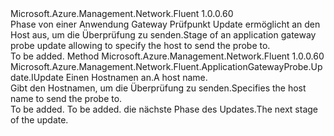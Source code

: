 <Type Name="IWithHost" FullName="Microsoft.Azure.Management.Network.Fluent.ApplicationGatewayProbe.Update.IWithHost">
  <TypeSignature Language="C#" Value="public interface IWithHost" />
  <TypeSignature Language="ILAsm" Value=".class public interface auto ansi abstract IWithHost" />
  <TypeSignature Language="DocId" Value="T:Microsoft.Azure.Management.Network.Fluent.ApplicationGatewayProbe.Update.IWithHost" />
  <TypeSignature Language="VB.NET" Value="Public Interface IWithHost" />
  <TypeSignature Language="F#" Value="type IWithHost = interface" />
  <AssemblyInfo>
    <AssemblyName>Microsoft.Azure.Management.Network.Fluent</AssemblyName>
    <AssemblyVersion>1.0.0.60</AssemblyVersion>
  </AssemblyInfo>
  <Interfaces />
  <Docs>
    <summary>
            <span data-ttu-id="f37e6-101">Phase von einer Anwendung Gateway Prüfpunkt Update ermöglicht an den Host aus, um die Überprüfung zu senden.</span><span class="sxs-lookup"><span data-stu-id="f37e6-101">Stage of an application gateway probe update allowing to specify the host to send the probe to.</span></span>
            </summary>
    <remarks>To be added.</remarks>
  </Docs>
  <Members>
    <Member MemberName="WithHost">
      <MemberSignature Language="C#" Value="public Microsoft.Azure.Management.Network.Fluent.ApplicationGatewayProbe.Update.IUpdate WithHost (string host);" />
      <MemberSignature Language="ILAsm" Value=".method public hidebysig newslot virtual instance class Microsoft.Azure.Management.Network.Fluent.ApplicationGatewayProbe.Update.IUpdate WithHost(string host) cil managed" />
      <MemberSignature Language="DocId" Value="M:Microsoft.Azure.Management.Network.Fluent.ApplicationGatewayProbe.Update.IWithHost.WithHost(System.String)" />
      <MemberSignature Language="VB.NET" Value="Public Function WithHost (host As String) As IUpdate" />
      <MemberSignature Language="F#" Value="abstract member WithHost : string -&gt; Microsoft.Azure.Management.Network.Fluent.ApplicationGatewayProbe.Update.IUpdate" Usage="iWithHost.WithHost host" />
      <MemberType>Method</MemberType>
      <AssemblyInfo>
        <AssemblyName>Microsoft.Azure.Management.Network.Fluent</AssemblyName>
        <AssemblyVersion>1.0.0.60</AssemblyVersion>
      </AssemblyInfo>
      <ReturnValue>
        <ReturnType>Microsoft.Azure.Management.Network.Fluent.ApplicationGatewayProbe.Update.IUpdate</ReturnType>
      </ReturnValue>
      <Parameters>
        <Parameter Name="host" Type="System.String" />
      </Parameters>
      <Docs>
        <param name="host"><span data-ttu-id="f37e6-102">Einen Hostnamen an.</span><span class="sxs-lookup"><span data-stu-id="f37e6-102">A host name.</span></span></param>
        <summary>
            <span data-ttu-id="f37e6-103">Gibt den Hostnamen, um die Überprüfung zu senden.</span><span class="sxs-lookup"><span data-stu-id="f37e6-103">Specifies the host name to send the probe to.</span></span>
            </summary>
        <returns>To be added.</returns>
        <remarks>To be added.</remarks>
        <return><span data-ttu-id="f37e6-104">die nächste Phase des Updates.</span><span class="sxs-lookup"><span data-stu-id="f37e6-104">The next stage of the update.</span></span></return>
      </Docs>
    </Member>
  </Members>
</Type>